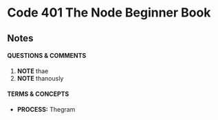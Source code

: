 # Code 401 The Node Beginner Book
## Notes

#### QUESTIONS & COMMENTS
1. **NOTE** thae
1. **NOTE** thanously


#### TERMS & CONCEPTS
  * **PROCESS:** Thegram
